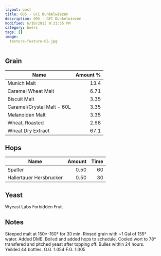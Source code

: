 ```yaml
---
layout: post
title: 005 - GFI Dunkelwiezen
description: 005 - GFI Dunkelwiezen
modified: 6/10/2013 9:31:55 PM
category: beers
tags: []
image:
  texture-feature-05.jpg
---
```



## Grain

| Name | Amount %|
| ---- | ------: |
| Munich Malt | 13.4 
| Caramel Wheat Malt | 6.71 
| Biscuit Malt | 3.35 
| Caramel/Crystal Malt - 60L | 3.35 
| Melanoiden Malt | 3.35 
| Wheat, Roasted | 2.68 
| Wheat Dry Extract | 67.1 

## Hops

| Name | Amount | Time |
| ---- | -----: | ---: |
| Spalter | 0.50 | 60 
| Hallertauer Hersbrucker | 0.50 | 30 

## Yeast
Wyeast Labs Forbidden Fruit

## Notes
Steeped malt at 150\*-160\* for 30 min. Rinsed grain with ~1 Gal of 155\* water. Added DME. Boiled and added hops to schedule. Cooled wort to 78\* transfered and pitched yeast after topping off. Bulles within 24 hours. Yeilded 44 bottles.
O.G. 1.054
F.G. 1.005
